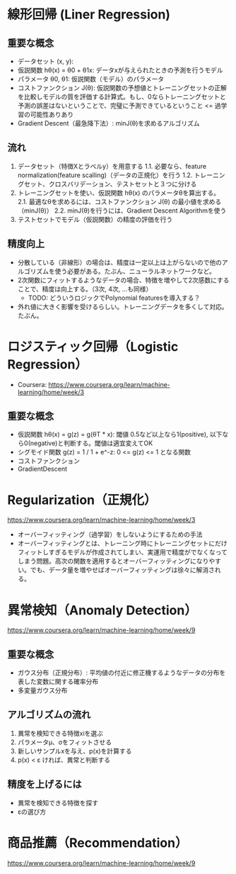 # 線形回帰 (Liner Regression)

## 重要な概念

* データセット (x, y):
* 仮説関数 hθ(x) = θ0 + θ1x: データxが与えられたときの予測を行うモデル
* パラメータ θ0, θ1: 仮説関数（モデル）のパラメータ
* コストファンクション J(θ): 仮説関数の予想値とトレーニングセットの正解を比較しモデルの質を評価する計算式。もし、0ならトレーニングセットと予測の誤差はないということで、完璧に予測できているということ <= 過学習の可能性ありあり
* Gradient Descent（最急降下法）: minJ(θ)を求めるアルゴリズム

## 流れ

1. データセット（特徴Xとラベルy）を用意する
1.1. 必要なら、feature normalization(feature scalling)（データの正規化）を行う
1.2. トレーニングセット、クロスバリデーション、テストセットと３つに分ける
2. トレーニングセットを使い、仮説関数 hθ(x) のパラメータθを算出する。
2.1. 最適なθを求めるには、コストファンクション J(θ) の最小値を求める（minJ(θ)）
2.2. minJ(θ)を行うには、Gradient Descent Algorithmを使う
3. テストセットでモデル（仮説関数）の精度の評価を行う

## 精度向上

* 分散している（非線形）の場合は、精度は一定以上は上がらないので他のアルゴリズムを使う必要がある。たぶん、ニューラルネットワークなど。
* 2次関数にフィットするようなデータの場合、特徴を増やして2次感数にすることで、精度は向上する。（3次, 4次, ...も同様）
  * TODO: どういうロジックでPolynomial featuresを導入する？
* 外れ値に大きく影響を受けるらしい。トレーニングデータを多くして対応。たぶん。


# ロジスティック回帰（Logistic Regression）

* Coursera: https://www.coursera.org/learn/machine-learning/home/week/3

## 重要な概念

* 仮説関数 hθ(x) = g(z) = g(θT * x): 閾値 0.5など以上なら1(positive), 以下なら0(negative)と判断する。閾値は適宜変えてOK
* シグモイド関数 g(z) = 1 / 1 + e^-z: 0 <= g(z) <= 1 となる関数
* コストファンクション
* GradientDescent


# Regularization（正規化）

https://www.coursera.org/learn/machine-learning/home/week/3

* オーバーフィッティング（過学習）をしないようにするための手法
* オーバーフィッティングとは、トレーニング時にトレーニングセットにだけフィットしすぎるモデルが作成されてしまい、実運用で精度がでなくなってしまう問題。高次の関数を適用するとオーバーフィッティングになりやすい。でも、データ量を増やせばオーバーフィッティングは徐々に解消される。


# 異常検知（Anomaly Detection）

https://www.coursera.org/learn/machine-learning/home/week/9

## 重要な概念

* ガウス分布（正規分布）: 平均値の付近に修正機するようなデータの分布を表した変数に関する確率分布
* 多変量ガウス分布

## アルゴリズムの流れ

1. 異常を検知できる特徴xiを選ぶ
2. パラメータμ、σをフィットさせる
3. 新しいサンプルxを与え、p(x)を計算する
4. p(x) < ε ければ、異常と判断する

## 精度を上げるには

* 異常を検知できる特徴を探す
* εの選び方


# 商品推薦（Recommendation）

https://www.coursera.org/learn/machine-learning/home/week/9
